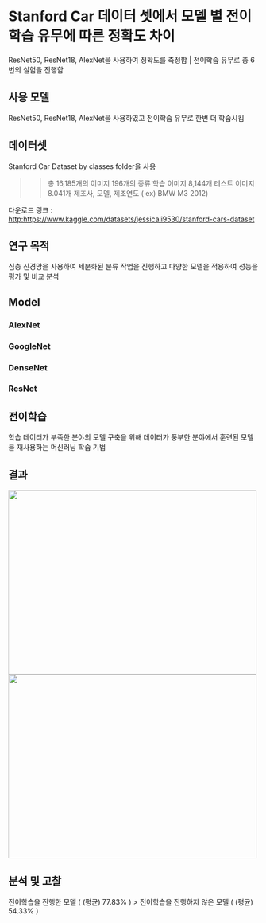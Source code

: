 # Stanford Car 데이터 셋에서 모델 별 전이학습 유무에 따른 정확도 차이
ResNet50, ResNet18, AlexNet을 사용하여 정확도를 측정함 | 전이학습 유무로 총 6번의 실험을 진행함 

## 사용 모델
ResNet50, ResNet18, AlexNet을 사용하였고 전이학습 유무로 한번 더 학습시킴

## 데이터셋
Stanford Car Dataset by classes folder을 사용
>	> 총 16,185개의 이미지
>	> 196개의 종류
>	> 학습 이미지 8,144개
>	> 테스트 이미지 8.041개
>	> 제조사, 모델, 제조연도 ( ex) BMW M3 2012)

다운로드 링크 : <http:https://www.kaggle.com/datasets/jessicali9530/stanford-cars-dataset>

## 연구 목적
심층 신경망을 사용하여 세분화된 분류 작업을 진행하고 다양한 모델을 적용하여 성능을 평가 및 비교 분석

## Model
### AlexNet
### GoogleNet
### DenseNet
### ResNet

## 전이학습
학습 데이터가 부족한 분야의 모델 구축을 위해 데이터가 풍부한 분야에서 훈련된 모델을 재사용하는 머신러닝 학습 기법

## 결과
<img src="https://user-images.githubusercontent.com/49273782/167881155-f709c080-ed14-424a-8057-598e13be2efa.png"  width="500" height="370">
<img src="(https://user-images.githubusercontent.com/49273782/167881271-fcf045f0-d2e8-413c-aaec-ead733164864.png"  width="500" height="370">

## 분석 및 고찰
전이학습을 진행한 모델 ( (평균) 77.83% )  > 전이학습을 진행하지 않은 모델 ( (평균) 54.33% )

